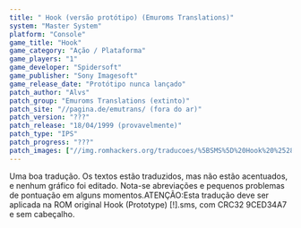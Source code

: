 ```yaml
---
title: " Hook (versão protótipo) (Emuroms Translations)"
system: "Master System"
platform: "Console"
game_title: "Hook"
game_category: "Ação / Plataforma"
game_players: "1"
game_developer: "Spidersoft"
game_publisher: "Sony Imagesoft"
game_release_date: "Protótipo nunca lançado"
patch_author: "Alvs"
patch_group: "Emuroms Translations (extinto)"
patch_site: "//pagina.de/emutrans/ (fora do ar)"
patch_version: "???"
patch_release: "18/04/1999 (provavelmente)"
patch_type: "IPS"
patch_progress: "???"
patch_images: ["//img.romhackers.org/traducoes/%5BSMS%5D%20Hook%20%2528Prototype%2529%20-%20Emuroms%20Translations%20-%201.png","//img.romhackers.org/traducoes/%5BSMS%5D%20Hook%20%2528Prototype%2529%20-%20Emuroms%20Translations%20-%202.png","//img.romhackers.org/traducoes/%5BSMS%5D%20Hook%20%2528Prototype%2529%20-%20Emuroms%20Translations%20-%203.png"]
---
```

Uma boa tradução. Os textos estão traduzidos, mas não estão acentuados, e nenhum gráfico foi editado. Nota-se abreviações e pequenos problemas de pontuação em alguns momentos.ATENÇÃO:Esta tradução deve ser aplicada na ROM original Hook (Prototype) [!].sms, com CRC32 9CED34A7 e sem cabeçalho.